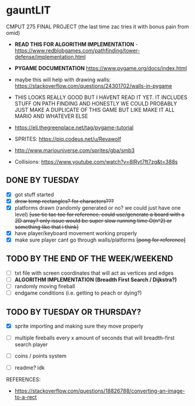 # gauntLIT
CMPUT 275 FINAL PROJECT (the last time zac tries it with bonus pain from omid)

- **READ THIS FOR ALGORITHM IMPLEMENTATION** - https://www.redblobgames.com/pathfinding/tower-defense/implementation.html

- **PYGAME DOCUMENTATION**
https://www.pygame.org/docs/index.html

- maybe this will help with drawing walls: https://stackoverflow.com/questions/24301702/walls-in-pygame

- THIS LOOKS REALLY GOOD BUT I HAVENT READ IT YET. IT INCLUDES STUFF ON PATH FINDING AND HONESTLY WE COULD PROBABLY JUST MAKE A DUPLICATE OF THIS GAME BUT LIKE MAKE IT ALL MARIO AND WHATEVER ELSE
- https://eli.thegreenplace.net/tag/pygame-tutorial

- SPRITES: https://piq.codeus.net/u/Revawolf

- http://www.mariouniverse.com/sprites/gba/smb3

- Collisions: https://www.youtube.com/watch?v=8IRyt7ft7zg&t=388s

## DONE BY TUESDAY
- [x] got stuff started
- [x] ~~drew temp rectangles? for characters???~~
- [x] platforms drawn (randomly generated or no? we could just have one level) ~~[use tic tac toe for reference. could use/generate a board with a 2D array? only issue would be super slow running time O(n^2) or something like that i think]~~
- [x] have player/keyboard movement working properly
- [x] make sure player cant go through walls/platforms ~~[pong for reference]~~

## TODO BY THE END OF THE WEEK/WEEKEND
- [ ] txt file with screen coordinates that will act as vertices and edges
- [ ] **ALGORITHM IMPLEMENTATION (Breadth First Search / Dijkstra?)**
- [ ] randomly moving fireball
- [ ] endgame conditions (i.e. getting to peach or dying?)

## TODO BY TUESDAY OR THURSDAY?
- [x] sprite importing and making sure they move properly
- [ ] multiple fireballs every x amount of seconds that will breadth-first search player
- [ ] coins / points system
- [ ] readme? idk




REFERENCES:
- https://stackoverflow.com/questions/18826788/converting-an-image-to-a-rect

